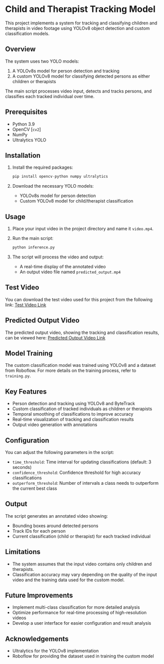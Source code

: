 # Child and Therapist Tracking Model

This project implements a system for tracking and classifying children and therapists in video footage using YOLOv8 object detection and custom classification models.

## Overview

The system uses two YOLO models:

1. A YOLOv8s model for person detection and tracking
2. A custom YOLOv8 model for classifying detected persons as either children or therapists

The main script processes video input, detects and tracks persons, and classifies each tracked individual over time.

## Prerequisites

- Python 3.9
- OpenCV [`cv2`]
- NumPy
- Ultralytics YOLO

## Installation

1. Install the required packages:

   ```python
   pip install opencv-python numpy ultralytics
   ```

2. Download the necessary YOLO models:
   - YOLOv8s model for person detection
   - Custom YOLOv8 model for child/therapist classification

## Usage

1. Place your input video in the project directory and name it `video.mp4`.
2. Run the main script:

   ```python
   python inference.py
   ```

3. The script will process the video and output:
   - A real-time display of the annotated video
   - An output video file named `predicted_output.mp4`

## Test Video

You can download the test video used for this project from the following link:
[Test Video Link](https://www.youtube.com/watch?v=fEEelCgBkWA)

## Predicted Output Video

The predicted output video, showing the tracking and classification results, can be viewed here:
[Predicted Output Video Link](https://drive.google.com/file/d/13TgLkoVrjlRYVjaiTQQhlhr842e9-yPb/view?usp=sharing)

## Model Training

The custom classification model was trained using YOLOv8 and a dataset from Roboflow. For more details on the training process, refer to `training.py`.

## Key Features

- Person detection and tracking using YOLOv8 and ByteTrack
- Custom classification of tracked individuals as children or therapists
- Temporal smoothing of classifications to improve accuracy
- Real-time visualization of tracking and classification results
- Output video generation with annotations

## Configuration

You can adjust the following parameters in the script:

- `time_threshold`: Time interval for updating classifications (default: 3 seconds)
- `confidence_threshold`: Confidence threshold for high accuracy classifications
- `outperform_threshold`: Number of intervals a class needs to outperform the current best class

## Output

The script generates an annotated video showing:

- Bounding boxes around detected persons
- Track IDs for each person
- Current classification (child or therapist) for each tracked individual

## Limitations

- The system assumes that the input video contains only children and therapists.
- Classification accuracy may vary depending on the quality of the input video and the training data used for the custom model.

## Future Improvements

- Implement multi-class classification for more detailed analysis
- Optimize performance for real-time processing of high-resolution videos
- Develop a user interface for easier configuration and result analysis

## Acknowledgements

- Ultralytics for the YOLOv8 implementation
- Roboflow for providing the dataset used in training the custom model
